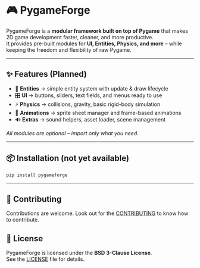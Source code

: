 # 🎮 PygameForge #

PygameForge is a **modular framework built on top of Pygame** that makes 2D game development faster, cleaner, and more productive.  
It provides pre-built modules for **UI, Entities, Physics, and more** – while keeping the freedom and flexibility of raw Pygame.

---

## ✨ Features (Planned) ##

- 🧱 **Entities** → simple entity system with update & draw lifecycle  
- 🎛 **UI** → buttons, sliders, text fields, and menus ready to use  
- ⚡ **Physics** → collisions, gravity, basic rigid-body simulation  
- 🎨 **Animations** → sprite sheet manager and frame-based animations  
- 🔊 **Extras** → sound helpers, asset loader, scene management  

_All modules are optional – import only what you need._

---

## 📦 Installation (not yet available) ##

```bash
pip install pygameforge
```

---

## 🤝 Contributing ##

Contributions are welcome. Look out for the [CONTRIBUTING](CONTRIBUTING.md) to know how to contribute.

## 📜 License ##

PygameForge is licensed under the **BSD 3-Clause License**.  
See the [LICENSE](LICENSE) file for details.
